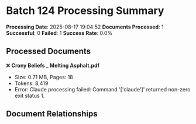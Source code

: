 # Batch 124 Processing Summary

**Processing Date**: 2025-08-17 19:04:52
**Documents Processed**: 1
**Successful**: 0
**Failed**: 1
**Success Rate**: 0.0%

## Processed Documents

❌ **Crony Beliefs _ Melting Asphalt.pdf**
   - Size: 0.71 MB, Pages: 18
   - Tokens: 8,419
   - Error: Claude processing failed: Command '['claude']' returned non-zero exit status 1.

## Document Relationships
